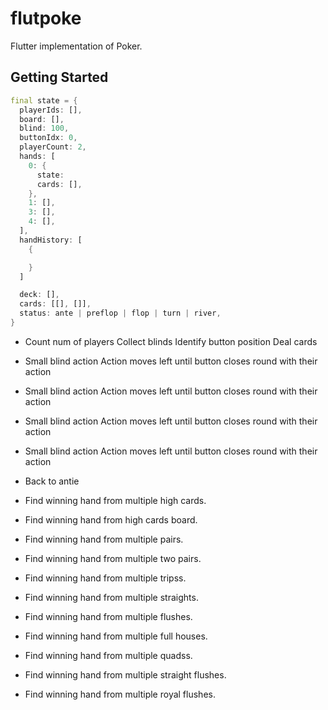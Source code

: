 # flutpoke

Flutter implementation of Poker.

## Getting Started

```dart
final state = {
  playerIds: [],
  board: [],
  blind: 100,
  buttonIdx: 0,
  playerCount: 2,
  hands: [
    0: {
      state: 
      cards: [],
    },
    1: [],
    3: [],
    4: [],
  ],
  handHistory: [
    {

    }
  ]

  deck: [],
  cards: [[], []],
  status: ante | preflop | flop | turn | river,
}
```

- Count num of players
  Collect blinds
  Identify button position
  Deal cards

- Small blind action
  Action moves left until button closes round with their action

- Small blind action
  Action moves left until button closes round with their action

- Small blind action
  Action moves left until button closes round with their action

- Small blind action
  Action moves left until button closes round with their action

- Back to antie

- Find winning hand from multiple high cards.
- Find winning hand from high cards board.

- Find winning hand from multiple pairs.

- Find winning hand from multiple two pairs.

- Find winning hand from multiple tripss.

- Find winning hand from multiple straights.

- Find winning hand from multiple flushes.

- Find winning hand from multiple full houses.

- Find winning hand from multiple quadss.

- Find winning hand from multiple straight flushes.

- Find winning hand from multiple royal flushes.
